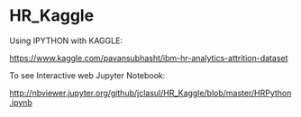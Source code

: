 # HR_Kaggle
Using IPYTHON with KAGGLE:

https://www.kaggle.com/pavansubhasht/ibm-hr-analytics-attrition-dataset

To see Interactive web Jupyter Notebook:

http://nbviewer.jupyter.org/github/jclasul/HR_Kaggle/blob/master/HRPython.ipynb

